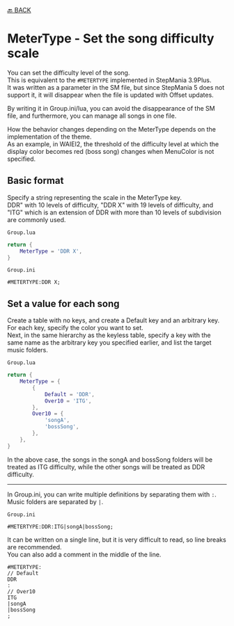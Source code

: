 [🔙 BACK](README.md)

# MeterType - Set the song difficulty scale

You can set the difficulty level of the song.  
This is equivalent to the `#METERTYPE` implemented in StepMania 3.9Plus.  
It was written as a parameter in the SM file, but since StepMania 5 does not support it, it will disappear when the file is updated with Offset updates.

By writing it in Group.ini/lua, you can avoid the disappearance of the SM file, and furthermore, you can manage all songs in one file.

How the behavior changes depending on the MeterType depends on the implementation of the theme.  
As an example, in WAIEI2, the threshold of the difficulty level at which the display color becomes red (boss song) changes when MenuColor is not specified.

## Basic format

Specify a string representing the scale in the MeterType key.  
DDR" with 10 levels of difficulty, "DDR X" with 19 levels of difficulty, and "ITG" which is an extension of DDR with more than 10 levels of subdivision are commonly used.

`Group.lua`
```Lua
return {
    MeterType = 'DDR X',
}
```

`Group.ini`
```Plain Text
#METERTYPE:DDR X;
```

## Set a value for each song

Create a table with no keys, and create a Default key and an arbitrary key.  
For each key, specify the color you want to set.  
Next, in the same hierarchy as the keyless table, specify a key with the same name as the arbitrary key you specified earlier, and list the target music folders.

`Group.lua`
```Lua
return {
    MeterType = {
        {
            Default = 'DDR',
            Over10 = 'ITG',
        },
        Over10 = {
            'songA',
            'bossSong',
        },
    },
}
```
In the above case, the songs in the songA and bossSong folders will be treated as ITG difficulty, while the other songs will be treated as DDR difficulty.

---
In Group.ini, you can write multiple definitions by separating them with `:`. Music folders are separated by `|`.  

`Group.ini`
```Plain Text
#METERTYPE:DDR:ITG|songA|bossSong;
```
It can be written on a single line, but it is very difficult to read, so line breaks are recommended.  
You can also add a comment in the middle of the line.

```Plain Text
#METERTYPE:
// Default
DDR
:
// Over10
ITG
|songA
|bossSong
;
```
